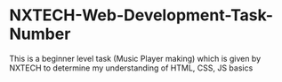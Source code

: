 # NXTECH-Web-Development-Task-Number
This is a beginner level task (Music Player making) which is given by NXTECH to determine my understanding of HTML, CSS, JS basics
